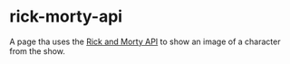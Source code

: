 # rick-morty-api

A page tha uses the  [Rick and Morty API](https://rickandmortyapi.com/ "Rick and Morty API") to show an image of a character from the show. 
